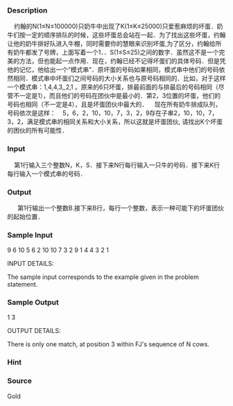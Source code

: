 
### Description
    约翰的N(1≤N≤100000)只奶牛中出现了K(1≤K≤25000)只爱惹麻烦的坏蛋．奶牛们按一定的顺序排队的时候，这些坏蛋总会站在一起．为了找出这些坏蛋，约翰让他的奶牛排好队进入牛棚，同时需要你的慧眼来识别坏蛋,为了区分，约翰给所有奶牛都发了号牌，上面写着一个1．．S(1≤S≤25)之间的数字．虽然这不是一个完美的方法，但也能起一点作用．现在，约翰已经不记得坏蛋们的具体号码．但是凭他的记忆，他给出一个“模式串”．原坏蛋的号码如果相同，模式串中他们的号码依然相同．模式串中坏蛋们之间号码的大小关系也与原号码相同的．比如，对于这样一个模式串：1,4,4,3,,2,1 。原来的6只坏蛋，排最前面的与排最后的号码相同（尽管不一定是1），而且他们的号码在团伙中是最小的．第2，3位置的坏蛋，他们的号码也相同（不一定是4），且是坏蛋团伙中最大的．    现在所有奶牛排成队列，号码依次是这样：    5，6，2，10，10，7，3，2，9存在子串2，10，10，7，3，2，满足模式串的相同关系和大小关系，所以这就是坏蛋团伙, 请找出K个坏蛋的困伙的所有可能性．
### Input
    第1行输入三个整数N，K，S．接下来N行每行输入一只牛的号码．接下来K行每行输入一个模式串的号码．
### Output
 
    第1行输出一个整数B.接下来B行，每行一个整数，表示一种可能下的坏蛋团伙的起始位置．
### Sample Input
9 6 10
5
6
2
10
10
7
3
2
9
1
4
4
3
2
1

INPUT DETAILS:

The sample input corresponds to the example given in the problem statement.


### Sample Output
1
3

OUTPUT DETAILS:

There is only one match, at position 3 within FJ's sequence of N cows.
### Hint

### Source
Gold